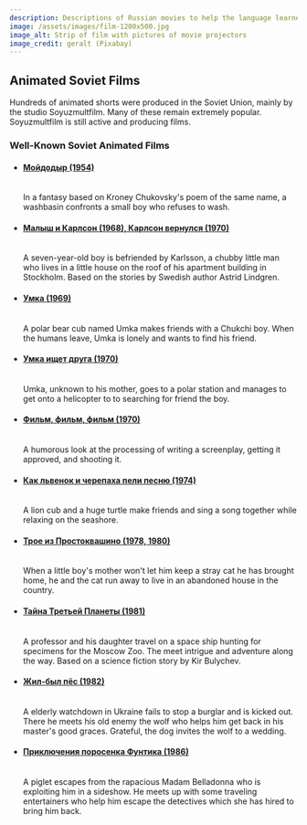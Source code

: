```yaml
---
description: Descriptions of Russian movies to help the language learner
image: /assets/images/film-1200x500.jpg
image_alt: Strip of film with pictures of movie projectors
image_credit: geralt (Pixabay)
---
```

## Animated Soviet Films

Hundreds of animated shorts were produced in the Soviet Union, mainly by the
studio Soyuzmultfilm.  Many of these remain extremely popular. Soyuzmultfilm is
still active and producing films.

<section>
<h3>Well-Known Soviet Animated Films</h3>
<ul>
<li><a href="https://www.youtube.com/watch?v=sStuI47cE_4">
	<h4>Мойдодыр (1954)</h4></a>
	<br>
	In a fantasy based on Kroney Chukovsky's poem of the same name, a washbasin
	confronts a small boy who refuses to wash.
	</li>
<li><a href="https://www.youtube.com/watch?v=Ljhp_GU3BNk">
	<h4>Малыш и Карлсон (1968), Карлсон вернулся (1970)</h4></a>
	<br>
	A seven-year-old boy is befriended by Karlsson, a chubby little man who lives
	in a little house on the roof of his apartment building in Stockholm. Based
	on the stories by Swedish author Astrid Lindgren.
	</li>
<li><a href="https://www.youtube.com/watch?v=AyR2UoGSNtw">
	<h4>Умка (1969)</h4></a>
	<br>
	A polar bear cub named Umka makes friends with a Chukchi boy. When the humans
	leave, Umka is lonely and wants to find his friend.	
	</li>
<li><a href="https://www.youtube.com/watch?v=-21lgdv7T20">
	<h4>Умка ищет друга (1970)</h4></a>
	<br>
	Umka, unknown to his mother, goes to a polar station and manages to get
	onto a helicopter to to searching for friend the boy.
	</li>
<li><a href="https://www.youtube.com/watch?v=EdwSmmXU6JM">
	<h4>Фильм, фильм, фильм (1970)</h4></a>
	<br>
	A humorous look at the processing of writing a screenplay, getting it approved,
	and shooting it.
	</li>
<li><a href="https://www.youtube.com/watch?v=EHOKmP_SCTA">
	<h4>Как львенок и черепаха пели песню (1974)</h4></a>
	<br>
	A lion cub and a huge turtle make friends and sing a song together while
	relaxing on the seashore.
	</li>
<li><a href="https://www.youtube.com/watch?v=w8T_2oJ6OFQ">
	<h4>Трое из Простоквашино (1978, 1980)</h4></a>
	<br>
	When a little boy's mother won't let him keep a stray cat he has brought home,
	he and the cat run away to live in an abandoned house in the country.
	</li>
<li><a href="https://www.youtube.com/watch?v=zZFeGoMgsBo">
	<h4>Тайна Третьей Планеты (1981)</h4></a>
	<br>
	A professor and his daughter travel on a space ship hunting for specimens for the
	Moscow Zoo. The meet intrigue and adventure along the way. Based on a science
	fiction story by Kir Bulychev.
	</li>
<li><a href="https://www.youtube.com/watch?v=8ec4qek1tP8">
	<h4>Жил-был пёс (1982)</h4></a>
	<br>
	A elderly watchdown in Ukraine fails to stop a burglar and is kicked out. There
	he meets his old enemy the wolf who helps him get back in his master's good graces.
	Grateful, the dog invites the wolf to a wedding.
	</li>
<li><a href="https://www.youtube.com/watch?v=W8_gidTpHHA">
	<h4>Приключения поросенка Фунтика (1986)</h4></a>
	<br>
	A piglet escapes from the rapacious Madam Belladonna who is exploiting him in
	a sideshow. He meets up with some traveling entertainers who help him escape
	the detectives which she has hired to bring him back.
	</li>
</ul>
</section>
